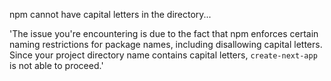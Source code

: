 npm cannot have capital letters in the directory...

'The issue you're encountering is due to the fact that npm enforces certain naming restrictions for package names, including disallowing capital letters. Since your project directory name contains capital letters, `create-next-app` is not able to proceed.'